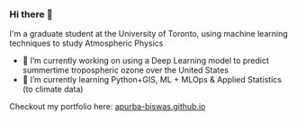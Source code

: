 ### Hi there 👋

I'm a graduate student at the University of Toronto, using machine learning techniques to study Atmospheric Physics

- 🔭 I’m currently working on using a Deep Learning model to predict summertime tropospheric ozone over the United States
- 🌱 I’m currently learning Python+GIS, ML + MLOps & Applied Statistics (to climate data)

Checkout my portfolio here: [apurba-biswas.github.io](https://apurba-biswas.github.io/)
